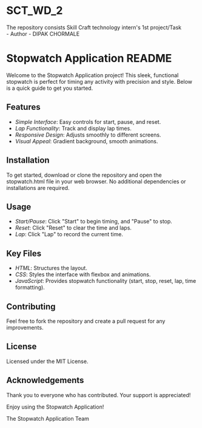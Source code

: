 # SCT_WD_2
The  repository consists Skill Craft technology intern's 1st project/Task 
<br>- Author - DIPAK CHORMALE
# Stopwatch Application README

Welcome to the Stopwatch Application project! This sleek, functional stopwatch is perfect for timing any activity with precision and style. Below is a quick guide to get you started.

## Features

- *Simple Interface*: Easy controls for start, pause, and reset.
- *Lap Functionality*: Track and display lap times.
- *Responsive Design*: Adjusts smoothly to different screens.
- *Visual Appeal*: Gradient background, smooth animations.

## Installation

To get started, download or clone the repository and open the stopwatch.html file in your web browser. No additional dependencies or installations are required.

## Usage

- *Start/Pause*: Click "Start" to begin timing, and "Pause" to stop.
- *Reset*: Click "Reset" to clear the time and laps.
- *Lap*: Click "Lap" to record the current time.

## Key Files

- *HTML*: Structures the layout.
- *CSS*: Styles the interface with flexbox and animations.
- *JavaScript*: Provides stopwatch functionality (start, stop, reset, lap, time formatting).

## Contributing

Feel free to fork the repository and create a pull request for any improvements.

## License

Licensed under the MIT License.

## Acknowledgements

Thank you to everyone who has contributed. Your support is appreciated!

Enjoy using the Stopwatch Application!

The Stopwatch Application Team
